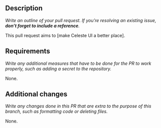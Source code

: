 ## Description

_Write an outline of your pull request._
_If you’re resolving an existing issue, **don’t forget to include a reference**._

This pull request aims to [make Celeste UI a better place].

## Requirements

_Write any additional measures that have to be done for the PR to work properly,_
_such as adding a secret to the repository._

None.

## Additional changes

_Write any changes done in this PR that are extra to the purpose of this branch,_
_such as formatting code or deleting files._

None.
